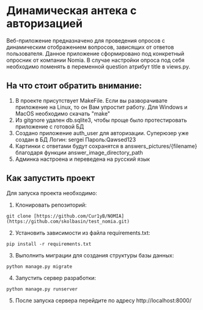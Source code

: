 # Динамическая антека с авторизацией

Веб-приложение предназначено для проведения опросов с динамическим отображением вопросов, зависящих от ответов пользователя.
Данное приложение сформировано под конкретный опросник от компании Nomia.
В случае настройки опроса под себя необходимо поменять в переменной question атрибут title в views.py.

## На что стоит обратить внимание:

1. В проекте присутствует MakeFile. Если вы разворачивате приложение на Linux,
то он Вам упростит работу. Для Windows и MacOS необходимо скачать "make"
2. Из gitgnore удален db.sqlite3, чтобы проще было протестировать приложение с готовой БД
3. Создано приложение auth_user для авторизации. Суперюзер уже создан в БД
Логин: sergei Пароль:Qawsed123
4. Картинки с ответами будут сохранятся в answers_pictures/{filename} благодаря функции answer_image_directory_path
5. Админка настроена и переведена на русский язык

## Как запустить проект 

Для запуска проекта необходимо:

1. Клонировать репозиторий:
```
git clone [https://github.com/Cur1yB/NOMIA](https://github.com/skolbasin/test_nomia.git)
```
2. Установить зависимости из файла requirements.txt:
```
pip install -r requirements.txt
```
3. Выполнить миграции для создания структуры базы данных:
```
python manage.py migrate
```

4. Запустить сервер разработки:
```
python manage.py runserver
```
5. После запуска сервера перейдите по адресу http://localhost:8000/
